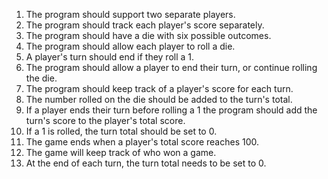 1. The program should support two separate players.
2. The program should track each player's score separately.
3. The program should have a die with six possible outcomes.
4. The program should allow each player to roll a die.
5. A player's turn should end if they roll a 1.
6. The program should allow a player to end their turn, or continue rolling the die.
7. The program should keep track of a player's score for each turn.
8. The number rolled on the die should be added to the turn's total.
9. If a player ends their turn before rolling a 1 the program should add the turn's score to the player's total score.
10. If a 1 is rolled, the turn total should be set to 0.
11. The game ends when a player's total score reaches 100.
12. The game will keep track of who won a game.
13. At the end of each turn, the turn total needs to be set to 0.
